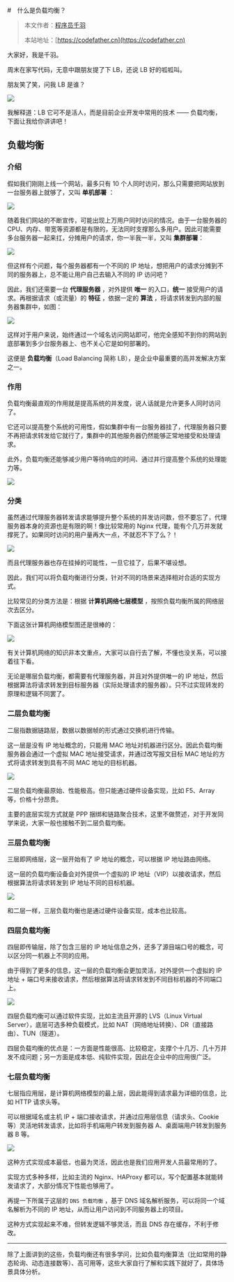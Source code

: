 #　什么是负载均衡？

> 本文作者：[程序员千羽](https://yuyuanweb.feishu.cn/wiki/Abldw5WkjidySxkKxU2cQdAtnah)
>
> 本站地址：[https://codefather.cn](https://codefather.cn)

大家好，我是千羽。

周末在家写代码，无意中跟朋友提了下 LB，还说 LB 好的呱呱叫。

朋友笑了笑，问我 LB 是谁？

![](https://pic.yupi.icu/5563/202311071359055.png)

我解释道：LB 它可不是活人，而是目前企业开发中常用的技术 —— 负载均衡，下面让我给你讲讲吧！

## **负载均衡**

### **介绍**

假如我们刚刚上线一个网站，最多只有 10 个人同时访问，那么只需要把网站放到一台服务器上就够了，又叫 **单机部署** ：

![](https://pic.yupi.icu/5563/202311071359061.jpeg)

随着我们网站的不断宣传，可能出现上万用户同时访问的情况。由于一台服务器的 CPU、内存、带宽等资源都是有限的，无法同时支撑那么多用户。因此可能需要多台服务器一起来扛，分摊用户的请求，你一半我一半，又叫 **集群部署**：

![](https://pic.yupi.icu/5563/202311071359032.jpeg)

但这样有个问题，每个服务器都有一个不同的 IP 地址，想把用户的请求分摊到不同的服务器上，总不能让用户自己去输入不同的 IP 访问吧？

因此，我们还需要一台 **代理服务器** ，对外提供 **唯一** 的入口，**统一** 接受用户的请求。再根据请求（或流量）的 **特征** ，依据一定的 **算法** ，将请求转发到内部的服务器集群中，如图：

![](https://pic.yupi.icu/5563/202311071359043.jpeg)

这样对于用户来说，始终通过一个域名访问网站即可，他完全感知不到你的网站到底部署到多少台服务器上、也不关心它是如何部署的。

这便是 **负载均衡**（Load Balancing 简称 LB），是企业中最重要的高并发解决方案之一。

### **作用**

负载均衡最直观的作用就是提高系统的并发度，说人话就是允许更多人同时访问了。

它还可以提高整个系统的可用性，假如集群中有一台服务器挂了，代理服务器只要不再把请求转发给它就行了，集群中的其他服务器仍然能够正常地接受和处理请求。

此外，负载均衡还能够减少用户等待响应的时间、通过并行提高整个系统的处理能力等。

![](https://pic.yupi.icu/5563/202311071359035.jpeg)

### **分类**

虽然通过代理服务器转发请求能够提升整个系统的并发访问数，但不要忘了，代理服务器本身的资源也是有限的啊！像比较常用的 Nginx 代理，能有个几万并发就撑死了。如果同时访问的用户量再大一点，不就忍不下了么？！

![](https://pic.yupi.icu/5563/202311071359048.png)

而且代理服务器也存在挂掉的可能性，一旦它挂了，后果不堪设想。

因此，我们可以将负载均衡进行分类，针对不同的场景来选择相对合适的实现方式。

比较常见的分类方法是：根据 **计算机网络七层模型** ，按照负载均衡所属的网络层次去区分。

下面这张计算机网络模型图还是很棒的：

![](https://pic.yupi.icu/5563/202311071359285.jpeg)

有关计算机网络的知识非本文重点，大家可以自行去了解，不懂也没关系，可以接着往下看。

无论是哪层负载均衡，都需要有代理服务器，并且对外提供唯一的 IP 地址，然后根据算法将请求转发到目标服务器（实际处理请求的服务器）。只不过实现转发的原理和逻辑不同罢了。

### **二层负载均衡**

二层指数据链路层，数据以数据帧的形式通过交换机进行传输。

这一层是没有 IP 地址概念的，只能用 MAC 地址对机器进行区分。因此负载均衡服务器会通过一个虚拟 MAC 地址接受请求，并通过改写报文目标 MAC 地址的方式将请求转发到具有不同 MAC 地址的目标机器。

![](https://pic.yupi.icu/5563/202311071359846.jpeg)

二层负载均衡最原始、性能极高。但只能通过硬件设备实现，比如 F5、Array 等，价格十分昂贵。

主要的底层实现方式就是 PPP 捆绑和链路聚合技术，这里不做赘述，对于开发同学来说，大家一般也接触不到二层负载均衡。

### **三层负载均衡**

三层即网络层，这一层开始有了 IP 地址的概念，可以根据 IP 地址路由网络。

这一层的负载均衡设备会对外提供一个虚拟的 IP 地址（VIP）以接收请求，然后根据算法将请求转发到 IP 地址不同的目标机器。

![](https://pic.yupi.icu/5563/202311071359142.jpeg)

和二层一样，三层负载均衡也是通过硬件设备实现，成本也比较高。

### **四层负载均衡**

四层即传输层，除了包含三层的 IP 地址信息之外，还多了源目端口号的概念，可以区分同一机器上不同的应用。

由于得到了更多的信息，这一层的负载均衡会更加灵活，对外提供一个虚拟的 IP 地址 + 端口号来接收请求，然后根据算法将请求转发到不同目标机器的不同端口上。

![](https://pic.yupi.icu/5563/202311071359129.jpeg)

四层负载均衡可以通过软件实现，比如主流且开源的 LVS（Linux Virtual Server），底层可选多种负载模式，比如 NAT（网络地址转换）、DR（直接路由）、TUN（隧道）。

四层负载均衡的优点是：一方面是性能很高、比较稳定，支撑个十几万、几十万并发不成问题；另一方面是成本低、纯软件实现，因此在企业中的应用很广泛。

### **七层负载均衡**

七层指应用层，是计算机网络模型的最上层，因此能得到请求最为详细的信息，比如 HTTP 请求头等。

可以根据域名或主机 IP + 端口接收请求，并通过应用层信息（请求头、Cookie 等）灵活地转发请求，比如将手机端用户转发到服务器 A、桌面端用户转发到服务器 B 等。

![](https://pic.yupi.icu/5563/202311071359732.jpeg)

这种方式实现成本最低，也最为灵活，因此也是我们应用开发人员最常用的了。

实现方式多种多样，比如主流的 Nginx、HAProxy 都可以，写个配置基本就能转发请求了，大部分情况下性能也够用了。

再提一下所属于这层的 `DNS 负载均衡` ，基于 DNS 域名解析服务，可以将同一个域名解析为不同的 IP 地址，从而让用户访问到不同服务器上的项目。

这种方式实现起来不难，但转发逻辑不够灵活，而且 DNS 存在缓存，不利于修改。

------

除了上面讲到的这些，负载均衡还有很多学问，比如负载均衡算法（比如常用的静态轮询、动态连接数等）、高可用等，这些大家自行了解和实践下就好了，具体场景具体分析。